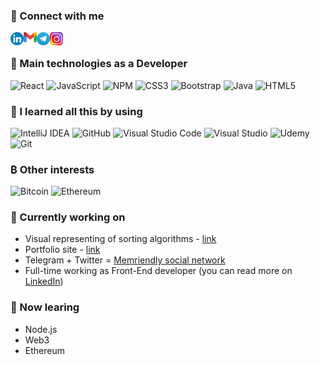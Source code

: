 <h3>
🤝 Connect with me
</h3>
<a href="https://www.linkedin.com/in/mykhailo-pomorskyi/"><img align="left" src="https://raw.githubusercontent.com/Pomorskyi/Pomorskyi/main/images/LinkedIn.png" alt="mykhailo-pomorskyi | LinkedIn" width="21px"/></a>

<a href="mailto:mishapomorskyi@gmail.com"><img align="left" src="https://raw.githubusercontent.com/Pomorskyi/Pomorskyi/main/images/gmail.png" alt="mishapomorskyi@gmail.com | Gmail" width="21px"/></a>
<a href="https://t.me/misha_pomorskyi"><img align="left" src="https://raw.githubusercontent.com/Pomorskyi/Pomorskyi/main/images/telegram.png" alt="misha_pomorskyi | Telegram" width="21px"/></a>
<a href="https://www.instagram.com/pomorskyi?r=nametag"><img align="left" src="https://raw.githubusercontent.com/Pomorskyi/Pomorskyi/main/images/instagram.png" alt="pomorskyi | Telegram" width="21px"/></a>

<br />

### 💼 Main technologies as a Developer
![React](https://img.shields.io/badge/react-%2320232a.svg?style=for-the-badge&logo=react&logoColor=%2361DAFB)
![JavaScript](https://img.shields.io/badge/javascript-%23323330.svg?style=for-the-badge&logo=javascript&logoColor=%23F7DF1E)
![NPM](https://img.shields.io/badge/NPM-%23000000.svg?style=for-the-badge&logo=npm&logoColor=white)
![CSS3](https://img.shields.io/badge/css3-%231572B6.svg?style=for-the-badge&logo=css3&logoColor=white)
![Bootstrap](https://img.shields.io/badge/bootstrap-%23563D7C.svg?style=for-the-badge&logo=bootstrap&logoColor=white)
![Java](https://img.shields.io/badge/java-%23ED8B00.svg?style=for-the-badge&logo=java&logoColor=white)
![HTML5](https://img.shields.io/badge/html5-%23E34F26.svg?style=for-the-badge&logo=html5&logoColor=white)

### 🌱 I learned all this by using
![IntelliJ IDEA](https://img.shields.io/badge/IntelliJIDEA-000000.svg?style=for-the-badge&logo=intellij-idea&logoColor=white)
![GitHub](https://img.shields.io/badge/github-%23121011.svg?style=for-the-badge&logo=github&logoColor=white)
![Visual Studio Code](https://img.shields.io/badge/Visual%20Studio%20Code-0078d7.svg?style=for-the-badge&logo=visual-studio-code&logoColor=white)
![Visual Studio](https://img.shields.io/badge/Visual%20Studio-5C2D91.svg?style=for-the-badge&logo=visual-studio&logoColor=white)
![Udemy](https://img.shields.io/badge/Udemy-A435F0?style=for-the-badge&logo=Udemy&logoColor=white)
![Git](https://img.shields.io/badge/git-%23F05033.svg?style=for-the-badge&logo=git&logoColor=white)

### ₿ Other interests
![Bitcoin](https://img.shields.io/badge/Bitcoin-000?style=for-the-badge&logo=bitcoin&logoColor=white)
![Ethereum](https://img.shields.io/badge/Ethereum-3C3C3D?style=for-the-badge&logo=Ethereum&logoColor=white)

### 🔭 Currently working on 
 - Visual representing of sorting algorithms - [link](https://sorting-6c19a.web.app)
 - Portfolio site - [link](https://pomorskyi.web.app/)
 - Telegram + Twitter = <a href="https://github.com/Pomorskyi/memriendly" target="_blank" rel="noreferrer">Memriendly social network</a>
 - Full-time working as Front-End developer (you can read more on [LinkedIn](https://www.linkedin.com/in/mykhailo-pomorskyi/))

### 📝 Now learing 
 - Node.js
 - Web3
 - Ethereum











